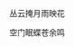 丛云掩月雨映花

空门眠蝶苍余鸣
<!---
kxvvvv/kxvvvv is a ✨ special ✨ repository because its `README.md` (this file) appears on your GitHub profile.
You can click the Preview link to take a look at your changes.
--->
